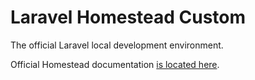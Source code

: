 # Laravel Homestead Custom

The official Laravel local development environment.

Official Homestead documentation [is located here](http://laravel.com/docs/homestead?version=4.2).
